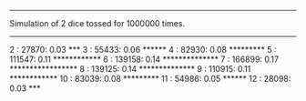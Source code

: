***
Simulation of 2 dice tossed for 1000000 times.
***

 2 :     27870: 0.03 ***
 3 :     55433: 0.06 ******
 4 :     82930: 0.08 *********
 5 :    111547: 0.11 ************
 6 :    139158: 0.14 **************
 7 :    166899: 0.17 *****************
 8 :    139125: 0.14 **************
 9 :    110915: 0.11 ************
10 :     83039: 0.08 *********
11 :     54986: 0.05 ******
12 :     28098: 0.03 ***
